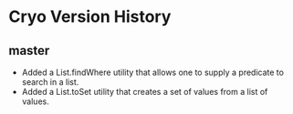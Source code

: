# Cryo Version History

## master
* Added a List.findWhere utility that allows one to supply a predicate to search in a list.
* Added a List.toSet utility that creates a set of values from a list of values.